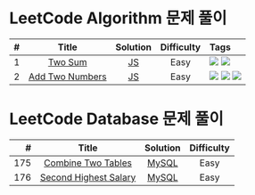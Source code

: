 # LeetCode Algorithm 문제 풀이

| # | Title | Solution | Difficulty | Tags|
|---:|:---:|:---:|:---:|:---|
|1|[Two Sum](https://leetcode.com/problems/two-sum/)|[JS](./algorithms/1.%20Two%20Sum/Approach%203:%20One-pass%20Hash%20Table.js)|Easy|![](https://img.shields.io/badge/-Array-lightgrey?color=eee) ![](https://img.shields.io/badge/-Hash_Table-lightgrey?color=eee)|
|2|[Add Two Numbers](https://leetcode.com/problems/add-two-numbers/)|[JS](./algorithms/2.%20Add%20Two%20Numbers/Approach%201:%20Elementary%20Math.js)|Easy|![](https://img.shields.io/badge/-Linked_List-lightgrey?color=eee) ![](https://img.shields.io/badge/-Math-lightgrey?color=eee) ![](https://img.shields.io/badge/-Recursion-lightgrey?color=eee)|


# LeetCode Database 문제 풀이

| # | Title | Solution | Difficulty |
|---:|:---:|:---:|:---:|
|175|[Combine Two Tables](https://leetcode.com/problems/combine-two-tables/)|[MySQL](./database/175.%20Combine%20Two%20Tables/Approach:%20Using%20outer%20join.sql)|Easy
|176|[Second Highest Salary](https://leetcode.com/problems/second-highest-salary/)|[MySQL](./database/176.%20Second%20Highest%20Salary)|Easy
